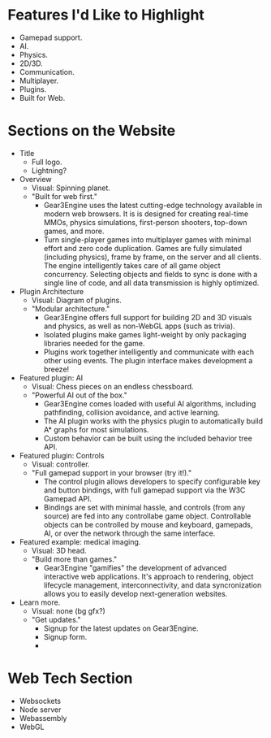 # Features I'd Like to Highlight

- Gamepad support.
- AI.
- Physics.
- 2D/3D.
- Communication.
- Multiplayer.
- Plugins.
- Built for Web.

# Sections on the Website

- Title
	- Full logo.
	- Lightning?
- Overview
	- Visual: Spinning planet.
	- "Built for web first."
		- Gear3Engine uses the latest cutting-edge technology available in modern web browsers. It is is designed for creating real-time MMOs, physics simulations, first-person shooters, top-down games, and more.
		- Turn single-player games into multiplayer games with minimal effort and zero code duplication. Games are fully simulated (including physics), frame by frame, on the server and all clients. The engine intelligently takes care of all game object concurrency. Selecting objects and fields to sync is done with a single line of code, and all data transmission is highly optimized.
- Plugin Architecture
	- Visual: Diagram of plugins.
	- "Modular architecture."
		- Gear3Engine offers full support for building 2D and 3D visuals and physics, as well as non-WebGL apps (such as trivia).
		- Isolated plugins make games light-weight by only packaging libraries needed for the game.
		- Plugins work together intelligently and communicate with each other using events. The plugin interface makes development a breeze!
- Featured plugin: AI
	- Visual: Chess pieces on an endless chessboard.
	- "Powerful AI out of the box."
		- Gear3Engine comes loaded with useful AI algorithms, including pathfinding, collision avoidance, and active learning.
		- The AI plugin works with the physics plugin to automatically build A* graphs for most simulations.
		- Custom behavior can be built using the included behavior tree API.
- Featured plugin: Controls
	- Visual: controller.
	- "Full gamepad support in your browser (try it!)."
		- The control plugin allows developers to specify configurable key and button bindings, with full gamepad support via the W3C Gamepad API.
		- Bindings are set with minimal hassle, and controls (from any source) are fed into any controllabe game object. Controllable objects can be controlled by mouse and keyboard, gamepads, AI, or over the network through the same interface.
- Featured example: medical imaging.
	- Visual: 3D head.
	- "Build more than games."
		- Gear3Engine "gamifies" the development of advanced interactive web applications. It's approach to rendering, object lifecycle management, interconnectivity, and data syncronization allows you to easily develop next-generation websites.
- Learn more.
	- Visual: none (bg gfx?)
	- "Get updates."
		- Signup for the latest updates on Gear3Engine.
		- Signup form.
		- 

# Web Tech Section

- Websockets
- Node server
- Webassembly
- WebGL
